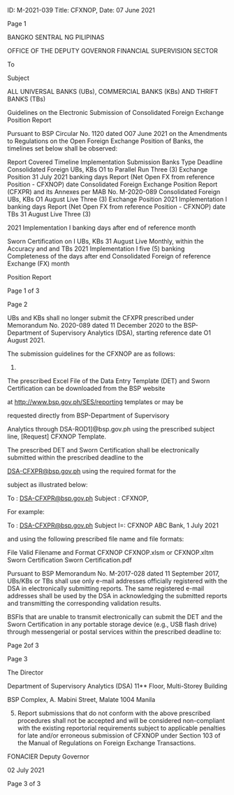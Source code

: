 ID: M-2021-039
Title: CFXNOP<Bank Name>, <Reference Period>
Date: 07 June 2021

Page 1

BANGKO SENTRAL NG PILIPINAS

OFFICE OF THE DEPUTY GOVERNOR FINANCIAL SUPERVISION SECTOR

To

Subject

ALL UNIVERSAL BANKS (UBs), COMMERCIAL BANKS (KBs) AND THRIFT BANKS (TBs)

Guidelines on the Electronic Submission of Consolidated Foreign Exchange Position Report

Pursuant to BSP Circular No. 1120 dated O07 June 2021 on the Amendments to Regulations on the Open Foreign Exchange Position of Banks, the timelines set below shall be observed:

Report Covered Timeline Implementation Submission Banks Type Deadline Consolidated Foreign UBs, KBs O1 to Parallel Run Three (3) Exchange Position 31 July 2021 banking days Report (Net Open FX from reference Position - CFXNOP) date Consolidated Foreign Exchange Position Report (CFXPR) and its Annexes per MAB No. M-2020-089 Consolidated Foreign UBs, KBs O1 August Live Three (3) Exchange Position 2021 Implementation I banking days Report (Net Open FX from reference Position - CFXNOP) date TBs 31 August Live Three (3)

2021 Implementation I banking days after end of reference month

Sworn Certification on I UBs, KBs 31 August Live Monthly, within the Accuracy and and TBs 2021 Implementation I five (5) banking Completeness of the days after end Consolidated Foreign of reference Exchange (FX) month

Position Report

Page 1 of 3

Page 2

UBs and KBs shall no longer submit the CFXPR prescribed under Memorandum No. 2020-089 dated 11 December 2020 to the BSP- Department of Supervisory Analytics (DSA), starting reference date O1 August 2021.

The submission guidelines for the CFXNOP are as follows:

1.

The prescribed Excel File of the Data Entry Template (DET) and Sworn Certification can be downloaded from the BSP website

at http://www.bsp.gov.ph/SES/reporting templates or may be

requested directly from BSP-Department of Supervisory

Analytics through DSA-ROD1]@bsp.gov.ph using the prescribed subject line, [Request] CFXNOP Template.

The prescribed DET and Sworn Certification shall be electronically submitted within the prescribed deadline to the

DSA-CFXPR@bsp.gov.ph using the required format for the

subject as illustrated below:

To : DSA-CFXPR@bsp.gov.ph Subject : CFXNOP<Bank Name>, <Reference Period>

For example:

To : DSA-CFXPR@bsp.gov.ph Subject I=: CFXNOP ABC Bank, 1 July 2021

and using the following prescribed file name and file formats:

File Valid Filename and Format CFXNOP CFXNOP.xlsm or CFXNOP.xItm Sworn Certification Sworn Certification.pdf

Pursuant to BSP Memorandum No. M-2017-028 dated 11 September 2017, UBs/KBs or TBs shall use only e-mail addresses officially registered with the DSA in electronically submitting reports. The same registered e-mail addresses shall be used by the DSA in acknowledging the submitted reports and transmitting the corresponding validation results.

BSFls that are unable to transmit electronically can submit the DET and the Sworn Certification in any portable storage device (e.g., USB flash drive) through messengerial or postal services within the prescribed deadline to:

Page 2of 3

Page 3

The Director

Department of Supervisory Analytics (DSA) 11** Floor, Multi-Storey Building

BSP Complex, A. Mabini Street, Malate 1004 Manila

5. Report submissions that do not conform with the above prescribed procedures shall not be accepted and will be considered non-compliant with the existing reportorial requirements subject to applicable penalties for late and/or erroneous submission of CFXNOP under Section 103 of the Manual of Regulations on Foreign Exchange Transactions.

FONACIER Deputy Governor

02 July 2021

Page 3 of 3
